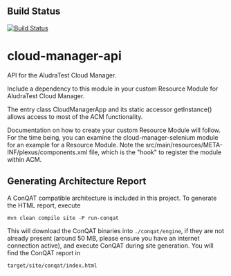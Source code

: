 ## Build Status
[![Build Status](https://travis-ci.org/AludraTest/cloud-manager-api.svg?branch=master)](https://travis-ci.org/AludraTest/cloud-manager-api)

# cloud-manager-api
API for the AludraTest Cloud Manager.

Include a dependency to this module in your custom Resource Module for AludraTest Cloud Manager.

The entry class CloudManagerApp and its static accessor getInstance() allows access to most of the ACM functionality.

Documentation on how to create your custom Resource Module will follow. For the time being, you can examine the 
cloud-manager-selenium module for an example for a Resource Module. Note the src/main/resources/META-INF/plexus/components.xml file,
which is the "hook" to register the module within ACM.


## Generating Architecture Report

A ConQAT compatible architecture is included in this project. To generate the HTML report, execute

```
mvn clean compile site -P run-conqat
```

This will download the ConQAT binaries into `./conqat/engine`, if they are not already present (around 50 MB, please ensure you have an internet connection active), 
and execute ConQAT during site generation. You will find the ConQAT report in

```
target/site/conqat/index.html
```
